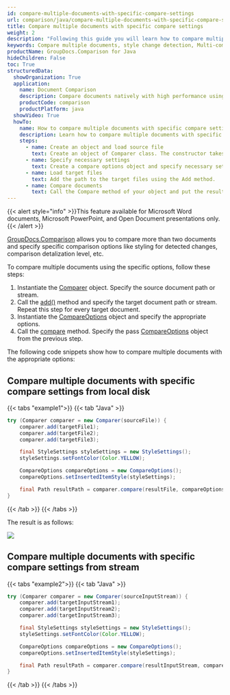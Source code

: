 ```yaml
---
id: compare-multiple-documents-with-specific-compare-settings
url: comparison/java/compare-multiple-documents-with-specific-compare-settings
title: Compare multiple documents with specific compare settings
weight: 2
description: "Following this guide you will learn how to compare multiple documents with different customizations - style detection, change comparison detalization level and more."
keywords: Compare multiple documents, style change detection, Multi-compare files
productName: GroupDocs.Comparison for Java
hideChildren: False
toc: True
structuredData:
  showOrganization: True
  application:
    name: Document Comparison
    description: Compare documents natively with high performance using Java language and GroupDocs.Comparison for Java
    productCode: comparison
    productPlatform: java
  showVideo: True
  howTo:
    name: How to compare multiple documents with specific compare settings in Java
    description: Learn how to compare multiple documents with specific compare settings in Java step by step
    steps:
      - name: Create an object and load source file
        text: Create an object of Comparer class. The constructor takes the source file path parameter. You may specify absolute or relative file path as per your requirements.
      - name: Specify necessary settings
        text: Create a compare options object and specify necessary settings.
      - name: Load target files
        text: Add the path to the target files using the Add method.
      - name: Compare documents
        text: Call the Compare method of your object and put the resulting file path parameter and the options object.
---
```


{{< alert style="info" >}}This feature available for Microsoft Word documents, Microsoft PowerPoint, and Open Document presentations only.{{< /alert >}}

[GroupDocs.Comparison](https://products.groupdocs.com/comparison/java) allows you to compare more than two documents and specify specific comparison options like styling for detected changes, comparison detalization level, etc.

To compare multiple documents using the specific options, follow these steps:

1.  Instantiate the [Comparer](https://reference.groupdocs.com/comparison/java/com.groupdocs.comparison/comparer) object. Specify the source document path or stream.
2. Call the [add()](https://reference.groupdocs.com/comparison/java/com.groupdocs.comparison/comparer/#add-java.lang.String-) method and specify the target document path or stream. Repeat this step for every target document.
3.  Instantiate the [CompareOptions](https://reference.groupdocs.com/net/comparison/groupdocs.comparison.options/compareoptions) object and specify the appropriate options.
4.  Call the [compare](https://reference.groupdocs.com/comparison/java/com.groupdocs.comparison/comparer/#compare-java.lang.String-com.groupdocs.comparison.options.CompareOptions-) method. Specify the pass [CompareOptions](https://reference.groupdocs.com/net/comparison/groupdocs.comparison.options/compareoptions) object from the previous step.

The following code snippets show how to compare multiple documents with the appropriate options:

## Compare multiple documents with specific compare settings from local disk

{{< tabs "example1">}}
{{< tab "Java" >}}
```java
try (Comparer comparer = new Comparer(sourceFile)) {
    comparer.add(targetFile1);
    comparer.add(targetFile2);
    comparer.add(targetFile3);

    final StyleSettings styleSettings = new StyleSettings();
    styleSettings.setFontColor(Color.YELLOW);

    CompareOptions compareOptions = new CompareOptions();
    compareOptions.setInsertedItemStyle(styleSettings);

    final Path resultPath = comparer.compare(resultFile, compareOptions);
}
```
{{< /tab >}}
{{< /tabs >}}

The result is as follows:

![](/comparison/java/images/compare-multiple-settings.png)

## Compare multiple documents with specific compare settings from stream

{{< tabs "example2">}}
{{< tab "Java" >}}
```java
try (Comparer comparer = new Comparer(sourceInputStream)) {
    comparer.add(targetInputStream1);
    comparer.add(targetInputStream2);
    comparer.add(targetInputStream3);

    final StyleSettings styleSettings = new StyleSettings();
    styleSettings.setFontColor(Color.YELLOW);

    CompareOptions compareOptions = new CompareOptions();
    compareOptions.setInsertedItemStyle(styleSettings);

    final Path resultPath = comparer.compare(resultInputStream, compareOptions);
}
```
{{< /tab >}}
{{< /tabs >}}
